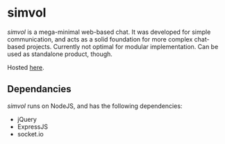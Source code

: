 # simvol

_simvol_ is a mega-minimal web-based chat.
It was developed for simple communication, and acts as a solid foundation for more complex chat-based projects.
Currently not optimal for modular implementation. Can be used as standalone product, though.

Hosted [here](https://simvol.herokuapp.com/).

## Dependancies

_simvol_ runs on NodeJS, and has the following dependencies:
  - jQuery
  - ExpressJS
  - socket.io